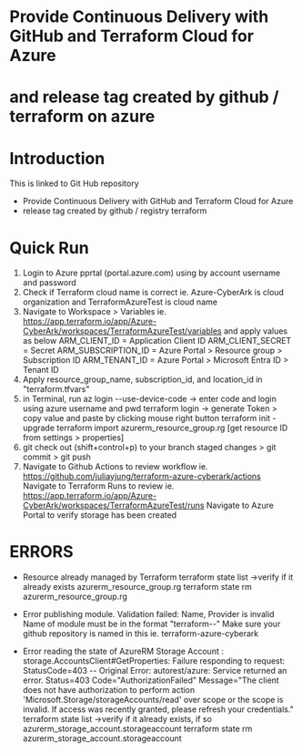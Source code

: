 
# Provide Continuous Delivery with GitHub and Terraform Cloud for Azure
# and release tag created by github / terraform on azure

# Introduction 
This is linked to Git Hub repository 
- Provide Continuous Delivery with GitHub and Terraform Cloud for Azure
- release tag created by github / registry terraform

# Quick Run
1.  Login to Azure pprtal (portal.azure.com) using by account username and password
2.  Check if Terraform cloud name is correct 
    ie. Azure-CyberArk is cloud organization and TerraformAzureTest is cloud name 
3.  Navigate to Workspace > Variables ie. https://app.terraform.io/app/Azure-CyberArk/workspaces/TerraformAzureTest/variables
    and apply values as below
    ARM_CLIENT_ID = Application Client ID
    ARM_CLIENT_SECRET = Secret
    ARM_SUBSCRIPTION_ID = Azure Portal > Resource group > Subscription ID
    ARM_TENANT_ID = Azure Portal > Microsoft Entra ID > Tenant ID
4.  Apply resource_group_name, subscription_id, and location_id in "terraform.tfvars"
5.  in Terminal, run
    az login --use-device-code      -> enter code and login using azure username and pwd
    terraform login                 -> generate Token > copy value and paste by clicking mouse right button
    terraform init -upgrade
    terraform import azurerm_resource_group.rg [get resource ID from settings > properties]
6.  git check out    (shift+control+p) to your branch
    staged changes > git commit > git push
7.  Navigate to Github Actions to review workflow ie. https://github.com/juliayjung/terraform-azure-cyberark/actions
    Navigate to Terraform Runs to review ie. https://app.terraform.io/app/Azure-CyberArk/workspaces/TerraformAzureTest/runs
    Navigate to Azure Portal to verify storage has been created

# ERRORS
-   Resource already managed by Terraform
        terraform state list    ->verify if it already exists
            azurerm_resource_group.rg
        terraform state rm azurerm_resource_group.rg

-   Error publishing module. Validation failed: Name, Provider is invalid
        Name of module must be in the format "terraform-<PROVIDER>-<NAME>"
        Make sure your github repository is named in this ie. terraform-azure-cyberark

-   Error reading the state of AzureRM Storage Account : storage.AccountsClient#GetProperties: Failure responding to request: StatusCode=403 -- Original Error: autorest/azure: Service returned an error. Status=403 Code="AuthorizationFailed" Message="The client does not have authorization to perform action 'Microsoft.Storage/storageAccounts/read' over scope or the scope is invalid. If access was recently granted, please refresh your credentials."
        terraform state list    ->verify if it already exists, if so
            azurerm_storage_account.storageaccount
        terraform state rm azurerm_storage_account.storageaccount

